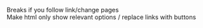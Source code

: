 Breaks if you follow link/change pages  
Make html only show relevant options / replace links with buttons  
